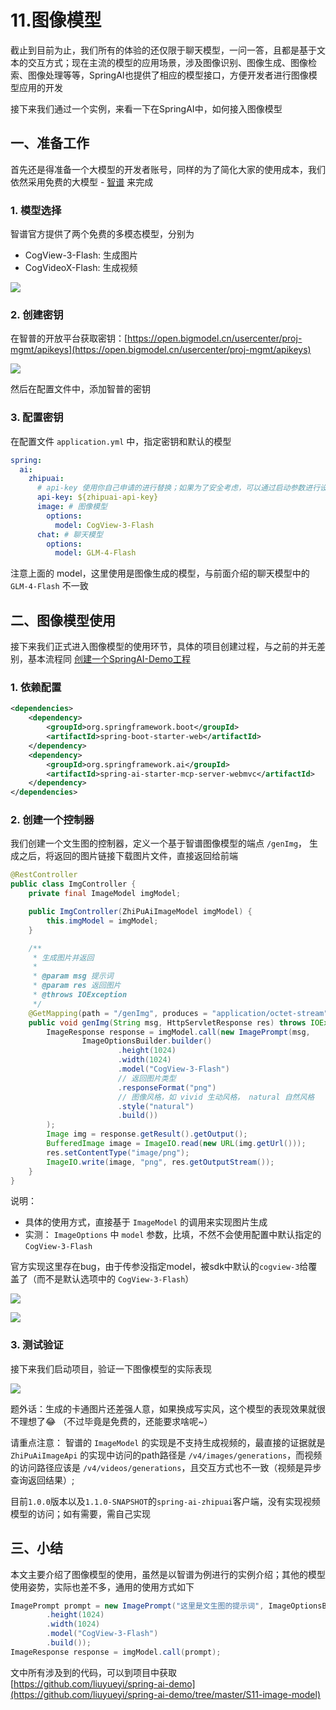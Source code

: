 # 11.图像模型

截止到目前为止，我们所有的体验的还仅限于聊天模型，一问一答，且都是基于文本的交互方式；现在主流的模型的应用场景，涉及图像识别、图像生成、图像检索、图像处理等等，SpringAI也提供了相应的模型接口，方便开发者进行图像模型应用的开发

接下来我们通过一个实例，来看一下在SpringAI中，如何接入图像模型

## 一、准备工作

首先还是得准备一个大模型的开发者账号，同样的为了简化大家的使用成本，我们依然采用免费的大模型 - [智谱](https://www.bigmodel.cn/pricing) 来完成

### 1. 模型选择

智谱官方提供了两个免费的多模态模型，分别为

- CogView-3-Flash: 生成图片
- CogVideoX-Flash: 生成视频

![](./static/11-1.webp)

### 2. 创建密钥

在智普的开放平台获取密钥：[https://open.bigmodel.cn/usercenter/proj-mgmt/apikeys](https://open.bigmodel.cn/usercenter/proj-mgmt/apikeys)

![](./static/01-3.webp)

然后在配置文件中，添加智普的密钥


### 3. 配置密钥

在配置文件 `application.yml` 中，指定密钥和默认的模型

```yaml
spring:
  ai:
    zhipuai:
      # api-key 使用你自己申请的进行替换；如果为了安全考虑，可以通过启动参数进行设置
      api-key: ${zhipuai-api-key}
      image: # 图像模型
        options:
          model: CogView-3-Flash
      chat: # 聊天模型
        options:
          model: GLM-4-Flash
```

注意上面的 model，这里使用是图像生成的模型，与前面介绍的聊天模型中的 `GLM-4-Flash` 不一致

## 二、图像模型使用

接下来我们正式进入图像模型的使用环节，具体的项目创建过程，与之前的并无差别，基本流程同 [创建一个SpringAI-Demo工程](01.创建一个SpringAI-Demo工程.md)

### 1. 依赖配置

```xml
<dependencies>
    <dependency>
        <groupId>org.springframework.boot</groupId>
        <artifactId>spring-boot-starter-web</artifactId>
    </dependency>
    <dependency>
        <groupId>org.springframework.ai</groupId>
        <artifactId>spring-ai-starter-mcp-server-webmvc</artifactId>
    </dependency>
</dependencies>
```

### 2. 创建一个控制器

我们创建一个文生图的控制器，定义一个基于智谱图像模型的端点 `/genImg`， 生成之后，将返回的图片链接下载图片文件，直接返回给前端

```java
@RestController
public class ImgController {
    private final ImageModel imgModel;

    public ImgController(ZhiPuAiImageModel imgModel) {
        this.imgModel = imgModel;
    }

    /**
     * 生成图片并返回
     *
     * @param msg 提示词
     * @param res 返回图片
     * @throws IOException
     */
    @GetMapping(path = "/genImg", produces = "application/octet-stream")
    public void genImg(String msg, HttpServletResponse res) throws IOException {
        ImageResponse response = imgModel.call(new ImagePrompt(msg,
                ImageOptionsBuilder.builder()
                        .height(1024)
                        .width(1024)
                        .model("CogView-3-Flash")
                        // 返回图片类型
                        .responseFormat("png")
                        // 图像风格，如 vivid 生动风格， natural 自然风格
                        .style("natural")
                        .build())
        );
        Image img = response.getResult().getOutput();
        BufferedImage image = ImageIO.read(new URL(img.getUrl()));
        res.setContentType("image/png");
        ImageIO.write(image, "png", res.getOutputStream());
    }
}
```

说明：

- 具体的使用方式，直接基于 `ImageModel` 的调用来实现图片生成
- 实测： `ImageOptions` 中 `model` 参数，比填，不然不会使用配置中默认指定的 `CogView-3-Flash`

官方实现这里存在bug，由于传参没指定model，被sdk中默认的`cogview-3`给覆盖了（而不是默认选项中的 `CogView-3-Flash`）

![](./static/11-2.webp)

![](./static/11-3.webp)

### 3. 测试验证

接下来我们启动项目，验证一下图像模型的实际表现

![](./static/11-4.webp)


题外话：生成的卡通图片还差强人意，如果换成写实风，这个模型的表现效果就很不理想了😂 （不过毕竟是免费的，还能要求啥呢~）

请重点注意： 智谱的 `ImageModel` 的实现是不支持生成视频的，最直接的证据就是 `ZhiPuAiImageApi` 的实现中访问的path路径是 `/v4/images/generations`，而视频的访问路径应该是 `/v4/videos/generations`，且交互方式也不一致（视频是异步查询返回结果）;

目前`1.0.0`版本以及`1.1.0-SNAPSHOT`的`spring-ai-zhipuai`客户端，没有实现视频模型的访问；如有需要，需自己实现

## 三、小结

本文主要介绍了图像模型的使用，虽然是以智谱为例进行的实例介绍；其他的模型使用姿势，实际也差不多，通用的使用方式如下

```java
ImagePrompt prompt = new ImagePrompt("这里是文生图的提示词", ImageOptionsBuilder.builder()
        .height(1024)
        .width(1024)
        .model("CogView-3-Flash")
        .build());
ImageResponse response = imgModel.call(prompt);
```


文中所有涉及到的代码，可以到项目中获取 [https://github.com/liuyueyi/spring-ai-demo](https://github.com/liuyueyi/spring-ai-demo/tree/master/S11-image-model)

